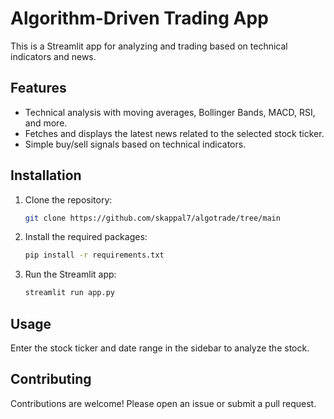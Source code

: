 # Algorithm-Driven Trading App

This is a Streamlit app for analyzing and trading based on technical indicators and news.

## Features

- Technical analysis with moving averages, Bollinger Bands, MACD, RSI, and more.
- Fetches and displays the latest news related to the selected stock ticker.
- Simple buy/sell signals based on technical indicators.

## Installation

1. Clone the repository:
    ```bash
    git clone https://github.com/skappal7/algotrade/tree/main
    ```

2. Install the required packages:
    ```bash
    pip install -r requirements.txt
    ```

3. Run the Streamlit app:
    ```bash
    streamlit run app.py
    ```

## Usage

Enter the stock ticker and date range in the sidebar to analyze the stock.

## Contributing

Contributions are welcome! Please open an issue or submit a pull request.
